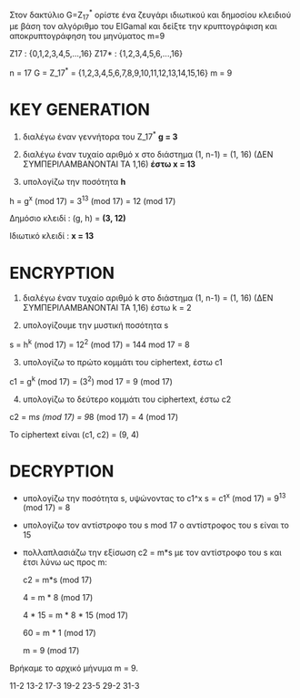 Στον δακτύλιο G=Z<sub>17</sub><sup>*</sup> ορίστε ένα ζευγάρι ιδιωτικού και δημοσίου κλειδιού με βάση τον αλγόριθμο του ElGamal και δείξτε  την κρυπτογράφιση και αποκρυπτογράφηση του μηνύματος m=9

Z17  : {0,1,2,3,4,5,...,16}
Z17* : {1,2,3,4,5,6,...,16}

n = 17
G = Z_17<sup>*</sup> = {1,2,3,4,5,6,7,8,9,10,11,12,13,14,15,16}
m = 9

# KEY GENERATION

1. διαλέγω έναν γεννήτορα του Z_17<sup>*</sup>
**g = 3**

2. διαλέγω έναν τυχαίο αριθμό x στο διάστημα (1, n-1) = (1, 16) (ΔΕΝ ΣΥΜΠΕΡΙΛΑΜΒΑΝΟΝΤΑΙ ΤΑ 1,16)
**έστω x = 13**

3. υπολογίζω την ποσότητα **h**

h = g<sup>x</sup> (mod 17) = 3<sup>13</sup> (mod 17) = 12 (mod 17)

Δημόσιο κλειδί  : (g, h) = **(3, 12)**

Ιδιωτικό κλειδί : **x = 13**

# ENCRYPTION
1. διαλέγω έναν τυχαίο αριθμό k στο διάστημα (1, n-1) = (1, 16) (ΔΕΝ ΣΥΜΠΕΡΙΛΑΜΒΑΝΟΝΤΑΙ ΤΑ 1,16)
έστω k = 2

2. υπολογίζουμε την μυστική ποσότητα s

s = h<sup>k</sup> (mod 17) = 12<sup>2</sup> (mod 17) = 144 mod 17 = 8

3. υπολογίζω το πρώτο κομμάτι του ciphertext, έστω c1

c1 = g<sup>k</sup> (mod 17) = (3<sup>2</sup>) mod 17 = 9 (mod 17)

4. υπολογίζω το δεύτερο κομμάτι του ciphertext, έστω c2

c2 = m*s (mod 17) = 9*8 (mod 17) = 4 (mod 17)

Το ciphertext είναι (c1, c2) = (9, 4)

# DECRYPTION

- υπολογίζω την ποσότητα s, υψώνοντας το c1^x
s = c1<sup>x</sup> (mod 17) = 9<sup>13</sup> (mod 17) = 8

- υπολογίζω τον αντίστροφο του s mod 17
ο αντίστροφος του s είναι το 15
	
- πολλαπλασιάζω την εξίσωση c2 = m*s με τον αντίστροφο του s και έτσι λύνω ως προς m:

	c2 = m*s (mod 17)
	
	4 = m * 8 (mod 17)
	
	4 * 15 = m * 8 * 15 (mod 17)
	
	60 = m * 1 (mod 17)
	
	m = 9 (mod 17)

Βρήκαμε το αρχικό μήνυμα m = 9.

11-2
13-2
17-3
19-2
23-5
29-2
31-3
